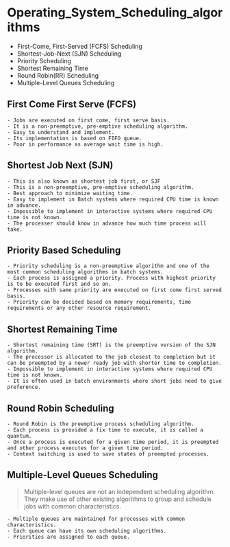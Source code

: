# Operating_System_Scheduling_algorithms

    
   - First-Come, First-Served (FCFS) Scheduling
   - Shortest-Job-Next (SJN) Scheduling
   - Priority Scheduling
   - Shortest Remaining Time
   - Round Robin(RR) Scheduling
   - Multiple-Level Queues Scheduling

## First Come First Serve (FCFS)

    - Jobs are executed on first come, first serve basis.
    - It is a non-preemptive, pre-emptive scheduling algorithm.
    - Easy to understand and implement.
    - Its implementation is based on FIFO queue.
    - Poor in performance as average wait time is high.

## Shortest Job Next (SJN)

    - This is also known as shortest job first, or SJF
    - This is a non-preemptive, pre-emptive scheduling algorithm.
    - Best approach to minimize waiting time.
    - Easy to implement in Batch systems where required CPU time is known in advance.
    - Impossible to implement in interactive systems where required CPU time is not known.
    - The processer should know in advance how much time process will take.

## Priority Based Scheduling

    - Priority scheduling is a non-preemptive algorithm and one of the most common scheduling algorithms in batch systems.
    - Each process is assigned a priority. Process with highest priority is to be executed first and so on.
    - Processes with same priority are executed on first come first served basis.
    - Priority can be decided based on memory requirements, time requirements or any other resource requirement.

## Shortest Remaining Time

    - Shortest remaining time (SRT) is the preemptive version of the SJN algorithm.
    - The processor is allocated to the job closest to completion but it can be preempted by a newer ready job with shorter time to completion.
    - Impossible to implement in interactive systems where required CPU time is not known.
    - It is often used in batch environments where short jobs need to give preference.

## Round Robin Scheduling

    - Round Robin is the preemptive process scheduling algorithm.
    - Each process is provided a fix time to execute, it is called a quantum.
    - Once a process is executed for a given time period, it is preempted and other process executes for a given time period.
    - Context switching is used to save states of preempted processes.

## Multiple-Level Queues Scheduling

> Multiple-level queues are not an independent scheduling algorithm. They make use of other existing algorithms to group and schedule jobs with common characteristics.

    - Multiple queues are maintained for processes with common characteristics.
    - Each queue can have its own scheduling algorithms.
    - Priorities are assigned to each queue.
